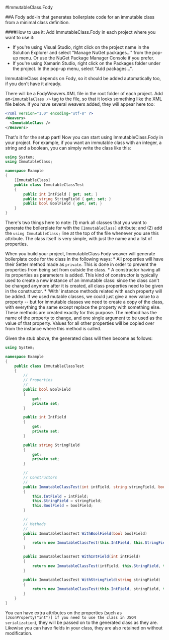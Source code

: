 #ImmutableClass.Fody

##A Fody add-in that generates boilerplate code for an immutable class from a minimal class definition.

####How to use it:
Add ImmutableClass.Fody in each project where you want to use it:
* If you're using Visual Studio, right click on the project name in the Solution Explorer and select "Manage NuGet packages..." from the pop-up menu. Or use the NuGet Package Manager Console if you prefer.
* If you're using Xamarin Studio, right click on the Packages folder under the project. In the pop-up menu, select "Add packages...".

ImmutableClass depends on Fody, so it should be added automatically too, if you don't have it already.

There will be a FodyWeavers.XML file in the root folder of each project. Add an`<ImmutableClass />` tag to the file, so that it looks something like the XML file below. If you have several weavers added, they will appear here too:

```xml
<?xml version="1.0" encoding="utf-8" ?>
<Weavers>
  <ImmutableClass />
</Weavers>
```
That's it for the setup part! Now you can start using ImmutableClass.Fody in your project. For example, if you want an immutable class with an integer, a string and a boolean, you can simply write the class like this:

```c#
using System;
using ImmutableClass;

namespace Example
{
    [ImmutableClass]
    public class ImmutableClassTest
    {
        public int IntField { get; set; }
        public string StringField { get; set; }
        public bool BoolField { get; set; }
    }
}
```

There's two things here to note: (1) mark all classes that you want to generate the boilerplate for with the `[ImmutableClass]` attribute; and (2) add the `using ImmutableClass;` line at the top of the file whenever you use this attribute. The class itself is very simple, with just the name and a list of properties.

When you build your project, ImmutableClass Fody weaver will generate boilerplate code for the class in the following ways:
    * All properties will have their Setter method made as `private`. This is done in order to prevent the properties from being set from outside the class.
    * A constructor having all its properties as parameters is added. This kind of constructor is typically used to create a new instance of an immutable class: since the class can't be changed anymore after it is created, all class properties need to be given in the constructor.
    * 'With' instance methods related with each property will be added. If we used mutable classes, we could just give a new value to a property -- but for immutable classes we need to create a copy of the class, with everything the same except replace the property with something else. These methods are created exactly for this purpose. The method has the name of the property to change, and one single argument to be used as the value of that property. Values for all other properties will be copied over from the instance where this method is called.

Given the stub above, the generated class will then become as follows:

```c#
using System;

namespace Example
{
	public class ImmutableClassTest
	{
		//
		// Properties
		//
		public bool BoolField
		{
			get;
			private set;
		}

		public int IntField
		{
			get;
			private set;
		}

		public string StringField
		{
			get;
			private set;
		}

		//
		// Constructors
		//
		public ImmutableClassTest(int intField, string stringField, bool boolField)
		{
			this.IntField = intField;
			this.StringField = stringField;
			this.BoolField = boolField;
		}

		//
		// Methods
		//
		public ImmutableClassTest WithBoolField(bool boolField)
		{
			return new ImmutableClassTest(this.IntField, this.StringField, boolField);
		}

		public ImmutableClassTest WithIntField(int intField)
		{
			return new ImmutableClassTest(intField, this.StringField, this.BoolField);
		}

		public ImmutableClassTest WithStringField(string stringField)
		{
			return new ImmutableClassTest(this.IntField, stringField, this.BoolField);
		}
	}
}
```

You can have extra attributes on the properties (such as `[JsonProperty("int")] if you need to use the class in JSON serialization`), they will be passed on to the generated class as they are. Likewise you can have fields in your class, they are also retained on without modification.

